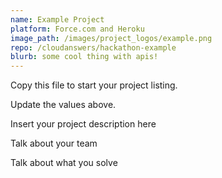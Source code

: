```yaml
---
name: Example Project
platform: Force.com and Heroku
image_path: /images/project_logos/example.png
repo: /cloudanswers/hackathon-example
blurb: some cool thing with apis!
---
```


Copy this file to start your project listing.

Update the values above.

Insert your project description here

Talk about your team

Talk about what you solve
